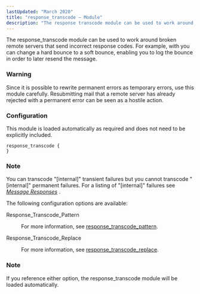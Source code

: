 ```yaml
---
lastUpdated: "March 2020"
title: "response_transcode – Module"
description: "The response transcode module can be used to work around broken remote servers that send incorrect response codes For example with you can change a hard bounce to a soft bounce enabling you to log the bounce in order to later resend the message Since it is possible to rewrite..."
---
```


<a name="idp22682928"></a> 

The response_transcode module can be used to work around broken remote servers that send incorrect response codes. For example, with you can change a hard bounce to a soft bounce, enabling you to log the bounce in order to later resend the message.

### Warning

Since it is possible to rewrite permanent errors as temporary errors, use this module carefully. Resubmitting mail that a remote server has already rejected with a permanent error can be seen as a hostile action.

### <a name="modules.response_transcode.configuration"></a> Configuration

This module is loaded automatically as required and does not need to be explicitly included.

<a name="example.response_transcode.3"></a> 


```
response_transcode {
}
```

### Note

You can transcode "[internal]" transient failures but you cannot transcode "[internal]" permanent failures. For a listing of "[internal]" failures see [*Message Responses*](/momentum/4/message-responses) .

The following configuration options are available:

<dl class="variablelist">

<dt>Response_Transcode_Pattern</dt>

<dd>

For more information, see [response_transcode_pattern](/momentum/4/config/ref-response-transcode-pattern).

</dd>

<dt>Response_Transcode_Replace</dt>

<dd>

For more information, see [response_transcode_replace](/momentum/4/config/ref-response-transcode-replace).

</dd>

</dl>

### Note

If you reference either option, the response_transcode module will be loaded automatically.